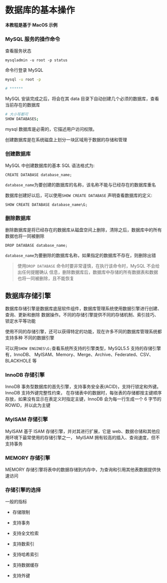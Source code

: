 # 数据库的基本操作

**本教程是基于 MacOS 示例**

### MySQL 服务的操作命令

查看服务状态

```
mysqladmin -u root -p status
```

命令行登录 MySQL

```bash
mysql -u root -p

# ******
```

MySQL 安装完成之后，将会在其 data 目录下自动创建几个必须的数据库，查看当前存在的数据库

```bash
# 大小写都可
SHOW DATABASES;
```

mysql 数据库是必需的，它描述用户访问权限。

创建数据库是在系统磁盘上划分一块区域用于数据的存储和管理

### 创建数据库

MySQL 中创建数据库的基本 SQL 语法格式为:

```
CREATE DATABASE database_name;
```

`database_name`为要创建的数据库的名称，该名称不能与已经存在的数据库重名

数据库创建好以后，可以使用`SHOW CREATE DATABASE` 声明查看数据库的定义:

```
SHOW CREATE DATABASE database_name\G;
```

### 删除数据库

删除数据库是将已经存在的数据库从磁盘空间上删除，清除之后，数据库中的所有数据也将一同被删除

```
DROP DATABASE database_name;
```

`database_name`为要删除的数据库名称，如果指定的数据库不存在，则删除出错

> 使用`DROP DATABASE` 命令时要非常谨慎，在执行该命令时，MySQL 不会给出任何提醒确认
> 信息，删除数据库后，数据库中存储的所有数据表和数据也将一同被删除，且不能恢复

## 数据库存储引擎

数据库存储引擎是数据库底层软件组件，数据库管理系统使用数据引擎进行创建、查询、更新和删除
数据操作。不同的存储引擎提供不同的存储机制、索引技巧、锁定水平等功能

使用不同的存储引擎，还可以获得特定的功能，现在许多不同的数据库管理系统都支持多种
不同的数据引擎

可以用`SHOW ENGINES\G;`查看系统所支持的引擎类型，MySQL5.5 支持的存储引擎有，InnoDB、
MyISAM、Memory、Merge、Archive、Federated、CSV、BLACKHOLE 等

### InnoDB 存储引擎

InnoDB 事务型数据库的首先引擎，支持事务安全表(ACID)，支持行锁定和外键。InnoDB 支持外键完整性约束，
在存储表中的数据时，每张表的存储都按主键顺序存放，如果没有显示在表定义时指定主键，InnoDB 会为每一行生成一个
6 字节的 ROWID，并以此为主键

### MyISAM 存储引擎

MyISAM 基于 ISAM 存储引擎，并对其进行扩展，它是 web、数据仓储和其他应用环境下最常使用的存储引擎之一，
MyISAM 拥有较高的插入、查询速度，但不支持事务

### MEMORY 存储引擎

MEMORY 存储引擎将表中的数据存储到内存中，为查询和引用其他表数据提供快速访问

### 存储引擎的选择

一般的指标

- 存储限制

- 支持事务

- 支持全文检索

- 支持数索引

- 支持哈希索引

- 支持数据缓存

- 支持外键
